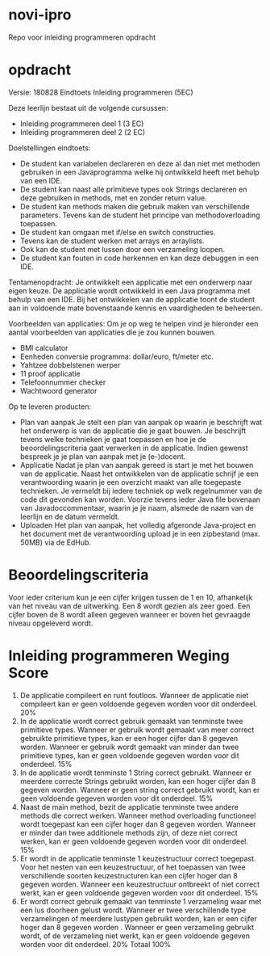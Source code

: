 # novi-ipro
Repo voor inleiding programmeren opdracht

# opdracht
Versie: 180828
Eindtoets Inleiding programmeren (5EC)

Deze leerlijn bestaat uit de volgende cursussen:
* Inleiding programmeren deel 1 (3 EC)
* Inleiding programmeren deel 2 (2 EC)

Doelstellingen eindtoets:
* De student kan variabelen declareren en deze al dan niet met methoden gebruiken in een Javaprogramma welke hij ontwikkeld heeft met behulp van een IDE.
* De student kan naast alle primitieve types ook Strings declareren en deze gebruiken in methods, met en zonder return value.
* De student kan methods maken die gebruik maken van verschillende parameters. Tevens kan de student het principe van methodoverloading toepassen.
* De student kan omgaan met if/else en switch constructies.
* Tevens kan de student werken met arrays en arraylists.
* Ook kan de student met lussen door een verzameling loopen.
* De student kan fouten in code herkennen en kan deze debuggen in een IDE.

Tentamenopdracht:
Je ontwikkelt een applicatie met een onderwerp naar eigen keuze. De applicatie wordt ontwikkeld in een Java programma met behulp van een IDE. Bij het ontwikkelen van de applicatie toont de student aan in voldoende mate bovenstaande kennis en vaardigheden te beheersen.

Voorbeelden van applicaties:
Om je op weg te helpen vind je hieronder een aantal voorbeelden van applicaties die je zou kunnen bouwen.
* BMI calculator
* Eenheden conversie programma: dollar/euro, ft/meter etc.
* Yahtzee dobbelstenen werper
* 11 proof applicatie
* Telefoonnummer checker
* Wachtwoord generator

Op te leveren producten:
* Plan van aanpak
Je stelt een plan van aanpak op waarin je beschrijft wat het onderwerp is van de applicatie die je gaat bouwen. Je beschrijft tevens welke technieken je gaat toepassen en hoe je de beoordelingscriteria gaat verwerken in de applicatie. Indien gewenst bespreek je je plan van aanpak met je (e-)docent.
* Applicatie
Nadat je plan van aanpak gereed is start je met het bouwen van de applicatie. Naast het ontwikkelen van de applicatie schrijf je een verantwoording waarin je een overzicht maakt
van alle toegepaste technieken. Je vermeldt bij iedere techniek op welk regelnummer van de code dit gevonden kan worden. Voorzie tevens ieder Java file bovenaan van Javadoccommentaar, waarin je je naam, alsmede de naam van de leerlijn en de datum vermeldt.
* Uploaden
Het plan van aanpak, het volledig afgeronde Java-project en het document met de verantwoording upload je in een zipbestand (max. 50MB) via de EdHub.

# Beoordelingscriteria
Voor ieder criterium kun je een cijfer krijgen tussen de 1 en 10, afhankelijk van het niveau van de uitwerking. Een 8 wordt gezien als zeer goed. Een cijfer boven de 8 wordt alleen gegeven wanneer er boven het gevraagde niveau opgeleverd wordt.

# Inleiding programmeren Weging Score
1. De applicatie compileert en runt foutloos. Wanneer de applicatie niet compileert kan er geen voldoende gegeven worden voor dit onderdeel. 20%
2. In de applicatie wordt correct gebruik gemaakt van tenminste twee primitieve types. Wanneer er gebruik wordt gemaakt van meer correct gebruikte primitieve types, kan er een hoger cijfer dan 8 gegeven worden. Wanneer er gebruik wordt gemaakt van minder dan twee primitieve types, kan er geen voldoende gegeven worden voor dit onderdeel. 15%
3. In de applicatie wordt tenminste 1 String correct gebruikt. Wanneer er meerdere correcte Strings gebruikt worden, kan een hoger cijfer dan 8 gegeven worden. Wanneer er geen string correct gebruikt wordt, kan er geen voldoende gegeven worden voor dit onderdeel. 15%
4. Naast de main method, bezit de applicatie tenminste twee andere methods die correct werken. Wanneer method overloading functioneel wordt toegepast kan een cijfer hoger dan 8 gegeven worden. Wanneer er minder dan twee additionele methods zijn, of deze niet correct werken, kan er geen voldoende gegeven worden voor dit onderdeel. 15%
5. Er wordt in de applicatie tenminste 1 keuzestructuur correct toegepast. Voor het nesten van een keuzestructuur, of het toepassen van twee verschillende soorten keuzestructuren kan een cijfer hoger dan 8 gegeven worden. Wanneer een keuzestructuur ontbreekt of niet correct werkt, kan er geen voldoende gegeven worden voor dit onderdeel. 15%
6. Er wordt correct gebruik gemaakt van tenminste 1 verzameling waar met een lus doorheen gelust wordt. Wanneer er twee verschillende type verzamelingen of meerdere lustypen gebruikt worden, kan er een cijfer hoger dan 8 gegeven worden . Wanneer er geen verzameling gebruikt wordt, of de verzameling niet werkt, kan er geen voldoende gegeven worden voor dit onderdeel. 20%
Totaal 100%
